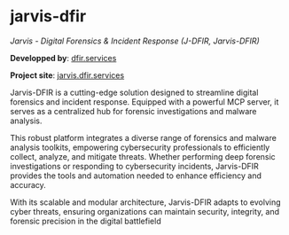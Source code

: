 # jarvis-dfir
*Jarvis - Digital Forensics &amp; Incident Response (J-DFIR, Jarvis-DFIR)*

**Developped by**: [dfir.services](https://dfir.services)

**Project site**: [jarvis.dfir.services](https://jarvis.dfir.services)

Jarvis-DFIR is a cutting-edge solution designed to streamline digital forensics and incident response. Equipped with a powerful MCP server, it serves as a centralized hub for forensic investigations and malware analysis.

This robust platform integrates a diverse range of forensics and malware analysis toolkits, empowering cybersecurity professionals to efficiently collect, analyze, and mitigate threats. Whether performing deep forensic investigations or responding to cybersecurity incidents, Jarvis-DFIR provides the tools and automation needed to enhance efficiency and accuracy.

With its scalable and modular architecture, Jarvis-DFIR adapts to evolving cyber threats, ensuring organizations can maintain security, integrity, and forensic precision in the digital battlefield
